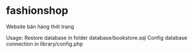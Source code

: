 # fashionshop
Website bán hàng thời trang

Usage:
Restore database in folder database/bookstore.sql
Config database connection in library/config.php
